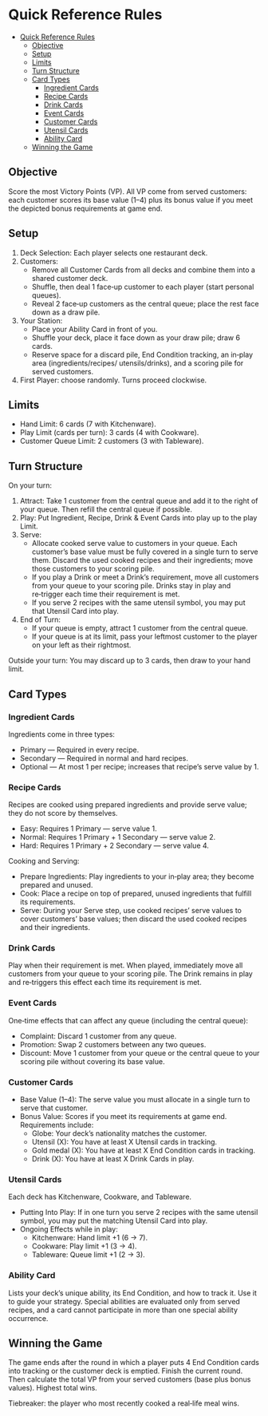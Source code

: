 # Quick Reference Rules

<!-- TOC -->
* [Quick Reference Rules](#quick-reference-rules)
  * [Objective](#objective)
  * [Setup](#setup)
  * [Limits](#limits)
  * [Turn Structure](#turn-structure)
  * [Card Types](#card-types)
    * [Ingredient Cards](#ingredient-cards)
    * [Recipe Cards](#recipe-cards)
    * [Drink Cards](#drink-cards)
    * [Event Cards](#event-cards)
    * [Customer Cards](#customer-cards)
    * [Utensil Cards](#utensil-cards)
    * [Ability Card](#ability-card)
  * [Winning the Game](#winning-the-game)
<!-- TOC -->

## Objective

Score the most Victory Points (VP). All VP come from served customers: each customer scores its base
value (1–4) plus its bonus value if you meet the depicted bonus requirements at game end.

## Setup

1. Deck Selection: Each player selects one restaurant deck.
2. Customers:
   - Remove all Customer Cards from all decks and combine them into a shared customer deck.
   - Shuffle, then deal 1 face‑up customer to each player (start personal queues).
   - Reveal 2 face‑up customers as the central queue; place the rest face down as a draw pile.
3. Your Station:
   - Place your Ability Card in front of you.
   - Shuffle your deck, place it face down as your draw pile; draw 6 cards.
   - Reserve space for a discard pile, End Condition tracking, an in‑play area (ingredients/recipes/
     utensils/drinks), and a scoring pile for served customers.
4. First Player: choose randomly. Turns proceed clockwise.

## Limits

- Hand Limit: 6 cards (7 with Kitchenware).
- Play Limit (cards per turn): 3 cards (4 with Cookware).
- Customer Queue Limit: 2 customers (3 with Tableware).

## Turn Structure

On your turn:

1. Attract: Take 1 customer from the central queue and add it to the right of your queue. Then
   refill the central queue if possible.
2. Play: Put Ingredient, Recipe, Drink & Event Cards into play up to the play Limit.
3. Serve:
   - Allocate cooked serve value to customers in your queue. Each customer’s base value must be
     fully covered in a single turn to serve them. Discard the used cooked recipes and their
     ingredients; move those customers to your scoring pile.
   - If you play a Drink or meet a Drink’s requirement, move all customers from your queue to your
     scoring pile. Drinks stay in play and re‑trigger each time their requirement is met.
   - If you serve 2 recipes with the same utensil symbol, you may put that Utensil Card into play.
4. End of Turn:
   - If your queue is empty, attract 1 customer from the central queue.
   - If your queue is at its limit, pass your leftmost customer to the player on your left as their
     rightmost.

Outside your turn: You may discard up to 3 cards, then draw to your hand limit.

## Card Types

### Ingredient Cards

Ingredients come in three types:
- Primary — Required in every recipe.
- Secondary — Required in normal and hard recipes.
- Optional — At most 1 per recipe; increases that recipe’s serve value by 1.

### Recipe Cards

Recipes are cooked using prepared ingredients and provide serve value; they do not score by
themselves.
- Easy: Requires 1 Primary — serve value 1.
- Normal: Requires 1 Primary + 1 Secondary — serve value 2.
- Hard: Requires 1 Primary + 2 Secondary — serve value 4.

Cooking and Serving:
- Prepare Ingredients: Play ingredients to your in‑play area; they become prepared and unused.
- Cook: Place a recipe on top of prepared, unused ingredients that fulfill its requirements.
- Serve: During your Serve step, use cooked recipes’ serve values to cover customers’ base values;
  then discard the used cooked recipes and their ingredients.

### Drink Cards

Play when their requirement is met. When played, immediately move all customers from your queue to 
your scoring pile. The Drink remains in play and re‑triggers this effect each time its requirement 
is met.

### Event Cards

One‑time effects that can affect any queue (including the central queue):
- Complaint: Discard 1 customer from any queue.
- Promotion: Swap 2 customers between any two queues.
- Discount: Move 1 customer from your queue or the central queue to your scoring pile without
  covering its base value.

### Customer Cards

- Base Value (1–4): The serve value you must allocate in a single turn to serve that customer.
- Bonus Value: Scores if you meet its requirements at game end. Requirements include:
  - Globe: Your deck’s nationality matches the customer.
  - Utensil (X): You have at least X Utensil cards in tracking.
  - Gold medal (X): You have at least X End Condition cards in tracking.
  - Drink (X): You have at least X Drink Cards in play.

### Utensil Cards

Each deck has Kitchenware, Cookware, and Tableware.
- Putting Into Play: If in one turn you serve 2 recipes with the same utensil symbol, you may put
  the matching Utensil Card into play.
- Ongoing Effects while in play:
  - Kitchenware: Hand limit +1 (6 → 7).
  - Cookware: Play limit +1 (3 → 4).
  - Tableware: Queue limit +1 (2 → 3).

### Ability Card

Lists your deck’s unique ability, its End Condition, and how to track it. Use it to guide your
strategy. Special abilities are evaluated only from served recipes, and a card cannot participate in
more than one special ability occurrence.

## Winning the Game

The game ends after the round in which a player puts 4 End Condition cards into tracking or the
customer deck is emptied. Finish the current round. Then calculate the total VP from your served 
customers (base plus bonus values). Highest total wins.

Tiebreaker: the player who most recently cooked a real‑life meal wins.

